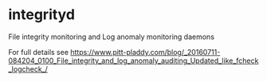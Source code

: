 # integrityd
File integrity monitoring and Log anomaly monitoring daemons

For full details see https://www.pitt-pladdy.com/blog/_20160711-084204_0100_File_integrity_and_log_anomaly_auditing_Updated_like_fcheck_logcheck_/

